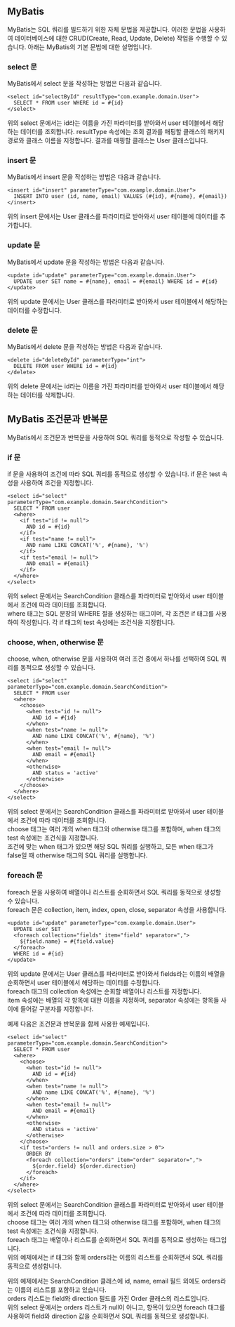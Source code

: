 ## MyBatis

MyBatis는 SQL 쿼리를 빌드하기 위한 자체 문법을 제공합니다. 
이러한 문법을 사용하여 데이터베이스에 대한 CRUD(Create, Read, Update, Delete) 작업을 수행할 수 있습니다. 
아래는 MyBatis의 기본 문법에 대한 설명입니다.

### select 문
MyBatis에서 select 문을 작성하는 방법은 다음과 같습니다.
```
<select id="selectById" resultType="com.example.domain.User">
  SELECT * FROM user WHERE id = #{id}
</select>
```
위의 select 문에서는 id라는 이름을 가진 파라미터를 받아와서 user 테이블에서 해당하는 데이터를 조회합니다. resultType 속성에는 조회 결과를 매핑할 클래스의 패키지 경로와 클래스 이름을 지정합니다. 결과를 매핑할 클래스는 User 클래스입니다.

### insert 문
MyBatis에서 insert 문을 작성하는 방법은 다음과 같습니다.
```
<insert id="insert" parameterType="com.example.domain.User">
  INSERT INTO user (id, name, email) VALUES (#{id}, #{name}, #{email})
</insert>
```
위의 insert 문에서는 User 클래스를 파라미터로 받아와서 user 테이블에 데이터를 추가합니다.

### update 문
MyBatis에서 update 문을 작성하는 방법은 다음과 같습니다.
```
<update id="update" parameterType="com.example.domain.User">
  UPDATE user SET name = #{name}, email = #{email} WHERE id = #{id}
</update>
```
위의 update 문에서는 User 클래스를 파라미터로 받아와서 user 테이블에서 해당하는 데이터를 수정합니다.

### delete 문
MyBatis에서 delete 문을 작성하는 방법은 다음과 같습니다.
```
<delete id="deleteById" parameterType="int">
  DELETE FROM user WHERE id = #{id}
</delete>
```
위의 delete 문에서는 id라는 이름을 가진 파라미터를 받아와서 user 테이블에서 해당하는 데이터를 삭제합니다.





## MyBatis 조건문과 반복문
MyBatis에서 조건문과 반복문을 사용하여 SQL 쿼리를 동적으로 작성할 수 있습니다.  

### if 문
if 문을 사용하여 조건에 따라 SQL 쿼리를 동적으로 생성할 수 있습니다. if 문은 test 속성을 사용하여 조건을 지정합니다.  


```
<select id="select" parameterType="com.example.domain.SearchCondition">
  SELECT * FROM user
  <where>
    <if test="id != null">
      AND id = #{id}
    </if>
    <if test="name != null">
      AND name LIKE CONCAT('%', #{name}, '%')
    </if>
    <if test="email != null">
      AND email = #{email}
    </if>
  </where>
</select>
```
위의 select 문에서는 SearchCondition 클래스를 파라미터로 받아와서 user 테이블에서 조건에 따라 데이터를 조회합니다.   
where 태그는 SQL 문장의 WHERE 절을 생성하는 태그이며, 각 조건은 if 태그를 사용하여 작성합니다. 각 if 태그의 test 속성에는 조건식을 지정합니다.  

### choose, when, otherwise 문  
choose, when, otherwise 문을 사용하여 여러 조건 중에서 하나를 선택하여 SQL 쿼리를 동적으로 생성할 수 있습니다.  
```
<select id="select" parameterType="com.example.domain.SearchCondition">
  SELECT * FROM user
  <where>
    <choose>
      <when test="id != null">
        AND id = #{id}
      </when>
      <when test="name != null">
        AND name LIKE CONCAT('%', #{name}, '%')
      </when>
      <when test="email != null">
        AND email = #{email}
      </when>
      <otherwise>
        AND status = 'active'
      </otherwise>
    </choose>
  </where>
</select>

```
위의 select 문에서는 SearchCondition 클래스를 파라미터로 받아와서 user 테이블에서 조건에 따라 데이터를 조회합니다.  
choose 태그는 여러 개의 when 태그와 otherwise 태그를 포함하며, when 태그의 test 속성에는 조건식을 지정합니다.   
조건에 맞는 when 태그가 있으면 해당 SQL 쿼리를 실행하고, 모든 when 태그가 false일 때 otherwise 태그의 SQL 쿼리를 실행합니다.  

### foreach 문
foreach 문을 사용하여 배열이나 리스트를 순회하면서 SQL 쿼리를 동적으로 생성할 수 있습니다.  
foreach 문은 collection, item, index, open, close, separator 속성을 사용합니다.  

```
<update id="update" parameterType="com.example.domain.User">
  UPDATE user SET
  <foreach collection="fields" item="field" separator=",">
    ${field.name} = #{field.value}
  </foreach>
  WHERE id = #{id}
</update>
```
위의 update 문에서는 User 클래스를 파라미터로 받아와서 fields라는 이름의 배열을 순회하면서 user 테이블에서 해당하는 데이터를 수정합니다.  
foreach 태그의 collection 속성에는 순회할 배열이나 리스트를 지정합니다.  
item 속성에는 배열의 각 항목에 대한 이름을 지정하며, separator 속성에는 항목들 사이에 들어갈 구분자를 지정합니다.  

예제
다음은 조건문과 반복문을 함께 사용한 예제입니다.  

```
<select id="select" parameterType="com.example.domain.SearchCondition">
  SELECT * FROM user
  <where>
    <choose>
      <when test="id != null">
        AND id = #{id}
      </when>
      <when test="name != null">
        AND name LIKE CONCAT('%', #{name}, '%')
      </when>
      <when test="email != null">
        AND email = #{email}
      </when>
      <otherwise>
        AND status = 'active'
      </otherwise>
    </choose>
    <if test="orders != null and orders.size > 0">
      ORDER BY
      <foreach collection="orders" item="order" separator=",">
        ${order.field} ${order.direction}
      </foreach>
    </if>
  </where>
</select>
```
위의 select 문에서는 SearchCondition 클래스를 파라미터로 받아와서 user 테이블에서 조건에 따라 데이터를 조회합니다.  
choose 태그는 여러 개의 when 태그와 otherwise 태그를 포함하며, when 태그의 test 속성에는 조건식을 지정합니다.  
foreach 태그는 배열이나 리스트를 순회하면서 SQL 쿼리를 동적으로 생성하는 태그입니다.  
위의 예제에서는 if 태그와 함께 orders라는 이름의 리스트를 순회하면서 SQL 쿼리를 동적으로 생성합니다.  

위의 예제에서는 SearchCondition 클래스에 id, name, email 필드 외에도 orders라는 이름의 리스트를 포함하고 있습니다.   
orders 리스트는 field와 direction 필드를 가진 Order 클래스의 리스트입니다.  
위의 select 문에서는 orders 리스트가 null이 아니고, 항목이 있으면 foreach 태그를 사용하여 field와 direction 값을 순회하면서 SQL 쿼리를 동적으로 생성합니다.  